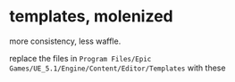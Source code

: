 templates, molenized
====================

more consistency, less waffle.


replace the files in `Program Files/Epic Games/UE_5.1/Engine/Content/Editor/Templates` with these
